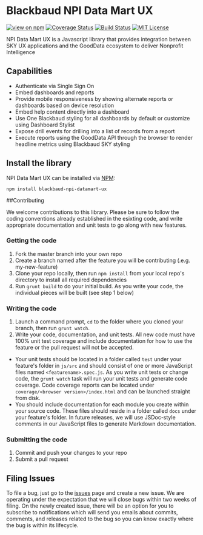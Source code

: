 # Blackbaud NPI Data Mart UX

[![view on npm](http://img.shields.io/npm/v/blackbaud-npi-datamart-ux.svg)](https://www.npmjs.org/package/blackbaud-npi-datamart-ux)
[![Coverage Status](https://coveralls.io/repos/github/blackbaud/npi-datamart-ux/badge.svg?branch=master)](https://coveralls.io/github/blackbaud/npi-datamart-ux?branch=master)
[![Build Status](https://travis-ci.org/blackbaud/npi-datamart-ux.svg?branch=master)](https://travis-ci.org/blackbaud/npi-datamart-ux)
[![MIT License](https://img.shields.io/badge/license-MIT-blue.svg "MIT License")](https://github.com/blackbaud/npi-datamart-ux/blob/master/LICENSE)

NPI Data Mart UX is a Javascript library that provides integration between SKY UX applications and the GoodData ecosystem to deliver Nonprofit Intelligence


## Capabilities
* Authenticate via Single Sign On
* Embed dashboards and reports
* Provide mobile responsiveness by showing alternate reports or dashboards based on device resolution
* Embed help content directly into a dashboard
* Use One Blackbaud styling for all dashboards by default or customize using Dashboard Stylist
* Expose drill events for drilling into a list of records from a report
* Execute reports using the GoodData API through the browser to render headline metrics using Blackbaud SKY styling



## Install the library

NPI Data Mart UX can be installed via [NPM](https://www.npmjs.com/package/blackbaud-npi-datamart-ux): 

    npm install blackbaud-npi-datamart-ux

##Contributing

We welcome contributions to this library. Please be sure to follow the coding conventions already established in the esixting code, and write appropriate documentation and unit tests to go along with new features.

### Getting the code

1. Fork the master branch into your own repo
2. Create a branch named after the feature you will be contributing (.e.g. my-new-feature)
3. Clone your repo locally, then run `npm install` from your local repo's directory to install all required dependencies
4. Run `grunt build` to do your initial build. As you write your code, the individual pieces will be built (see step 1 below)

### Writing the code

1. Launch a command prompt, `cd` to the folder where you cloned your branch, then run `grunt watch`.  
2. Write your code, documentation, and unit tests.  All new code must have 100% unit test coverage and include documentation for how to use the feature or the pull request will not be accepted.  

  - Your unit tests should be located in a folder called `test` under your feature's folder in `js/src` and should consist of one or more JavaScript files named `<featurename>.spec.js`.  As you write unit tests or change code, the `grunt watch` task will run your unit tests and generate code coverage.  Code coverage reports can be located under `coverage/<browser version>/index.html` and can be launched straight from disk.
  - You should include documentation for each module you create within your source code. These files should reside in a folder called `docs` under your feature's folder. In future releases, we will use JSDoc-style comments in our JavaScript files to generate Markdown documentation.


### Submitting the code

1. Commit and push your changes to your repo
2. Submit a pull request

## Filing Issues

To file a bug, just go to the [issues](https://github.com/blackbaud/npi-datamart-ux/issues) page and create a new issue. We are operating under the expectation that we will close bugs within two weeks of filing. On the newly created issue, there will be an option for you to subscribe to notifications which will send you emails about commits, comments, and releases related to the bug so you can know exactly where the bug is within its lifecycle.